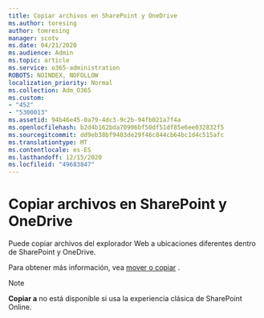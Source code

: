 ```yaml
---
title: Copiar archivos en SharePoint y OneDrive
ms.author: toresing
author: tomresing
manager: scotv
ms.date: 04/21/2020
ms.audience: Admin
ms.topic: article
ms.service: o365-administration
ROBOTS: NOINDEX, NOFOLLOW
localization_priority: Normal
ms.collection: Adm_O365
ms.custom:
- "452"
- "5300013"
ms.assetid: 94b46e45-0a79-4dc3-9c2b-94fb021a7f4a
ms.openlocfilehash: b2d4b162bda70906bf50df51df85e6ee032832f5
ms.sourcegitcommit: dd9eb38bf9403de29f46c844cb64bc1d4c515afc
ms.translationtype: MT
ms.contentlocale: es-ES
ms.lasthandoff: 12/15/2020
ms.locfileid: "49683847"
---
```

# <a name="copy-files-in-sharepoint-and-onedrive"></a>Copiar archivos en SharePoint y OneDrive

Puede copiar archivos del explorador Web a ubicaciones diferentes dentro de SharePoint y OneDrive.

Para obtener más información, vea [mover o copiar](https://support.microsoft.com/office/00e2f483-4df3-46be-a861-1f5f0c1a87bc) .

> [!NOTE]
> **Copiar a** no está disponible si usa la experiencia clásica de SharePoint Online.

